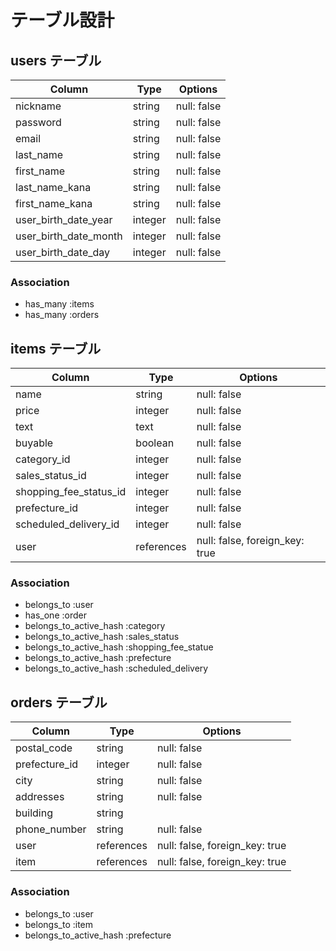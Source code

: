 # テーブル設計

## users テーブル

| Column                | Type      | Options     |
| --------------------- | --------- | ----------- |
| nickname              | string    | null: false |
| password              | string    | null: false |
| email                 | string    | null: false |
| last_name             | string    | null: false |
| first_name            | string    | null: false |
| last_name_kana        | string    | null: false |
| first_name_kana       | string    | null: false |
| user_birth_date_year  | integer   | null: false |
| user_birth_date_month | integer   | null: false |
| user_birth_date_day   | integer   | null: false |

### Association

- has_many :items
- has_many :orders

## items テーブル

| Column                 | Type       | Options                        |
| ---------------------- | ---------- | ------------------------------ |
| name                   | string     | null: false                    |
| price                  | integer    | null: false                    |
| text                   | text       | null: false                    |
| buyable                | boolean    | null: false                    |
| category_id            | integer    | null: false                    |
| sales_status_id        | integer    | null: false                    |
| shopping_fee_status_id | integer    | null: false                    |
| prefecture_id          | integer    | null: false                    |
| scheduled_delivery_id  | integer    | null: false                    |
| user                   | references | null: false, foreign_key: true |


### Association

- belongs_to :user
- has_one :order
- belongs_to_active_hash :category
- belongs_to_active_hash :sales_status
- belongs_to_active_hash :shopping_fee_statue
- belongs_to_active_hash :prefecture
- belongs_to_active_hash :scheduled_delivery

## orders テーブル

| Column        | Type       | Options                        |
| ------------- | ---------- | ------------------------------ |
| postal_code   | string     | null: false                    |
| prefecture_id | integer    | null: false                    |
| city          | string     | null: false                    |
| addresses     | string     | null: false                    |
| building      | string     |                                |
| phone_number  | string     | null: false                    |
| user          | references | null: false, foreign_key: true |
| item          | references | null: false, foreign_key: true |

### Association

- belongs_to :user
- belongs_to :item
- belongs_to_active_hash :prefecture
